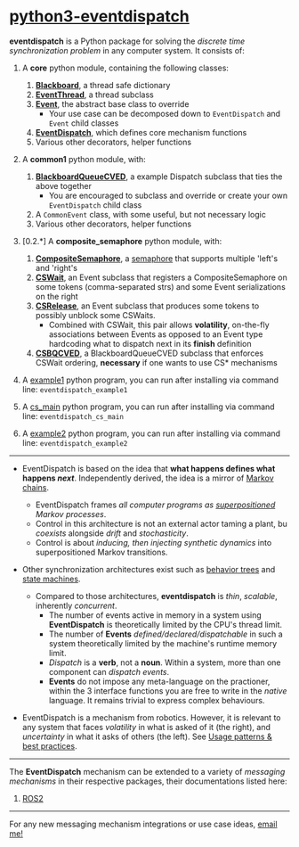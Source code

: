 # [python3-eventdispatch](https://github.com/cyan-at/eventdispatch)

**eventdispatch** is a Python package for solving the *discrete time synchronization problem* in any computer system. It consists of:

1. A **core** python module, containing the following classes:
    1. **[Blackboard](classes.md#blackboard)**, a thread safe dictionary
    2. **[EventThread](classes.md#eventthread)**, a thread subclass
    3. **[Event](classes.md#event)**, the abstract base class to override
        * Your use case can be decomposed down to `EventDispatch` and `Event` child classes
    4. **[EventDispatch](classes.md#eventdispatch)**, which defines core mechanism functions
    5. Various other decorators, helper functions
2. A **common1** python module, with:
    1. **[BlackboardQueueCVED](classes.md#blackboardqueuecved)**, a example Dispatch subclass that ties the above together
        * You are encouraged to subclass and override or create your own `EventDispatch` child class
    2. A `CommonEvent` class, with some useful, but not necessary logic
    3. Various other decorators, helper functions
3. [0.2.\*] A **composite_semaphore** python module, with:
    1. **[CompositeSemaphore](classes.md#compositesemaphore)**, a <a href="https://en.wikipedia.org/wiki/Semaphore_(programming)">semaphore</a> that supports multiple 'left's and 'right's
    2. **[CSWait](classes.md#cswait)**, an Event subclass that registers a CompositeSemaphore on some tokens (comma-separated strs) and some Event serializations on the right 
    3. **[CSRelease](classes.md#csrelease)**, an Event subclass that produces some tokens to possibly unblock some CSWaits.
        * Combined with CSWait, this pair allows **volatility**, on-the-fly associations between Events as opposed to an Event type hardcoding what to dispatch next in its **finish** definition
    4. **[CSBQCVED](classes.md#csbqcved)**, a BlackboardQueueCVED subclass that enforces CSWait ordering, **necessary** if one wants to use CS* mechanisms


3. A <a href="https://github.com/cyan-at/eventdispatch/blob/main/python3/eventdispatch/eventdispatch/example1.py" target="_blank">example1</a> python program, you can run after installing via command line: `eventdispatch_example1`
4. A <a href="https://github.com/cyan-at/eventdispatch/blob/main/python3/eventdispatch/eventdispatch/composite_semaphore.py" target="_blank">cs_main</a> python program, you can run after installing via command line: `eventdispatch_cs_main`
5. A <a href="https://github.com/cyan-at/eventdispatch/blob/main/python3/eventdispatch/eventdispatch/example2.py" target="_blank">example2</a> python program, you can run after installing via command line: `eventdispatch_example2`

---

* EventDispatch is based on the idea that **what happens defines what happens *next***. Independently derived, the idea is a mirror of <a href="https://en.wikipedia.org/wiki/Markov_chain">Markov chains</a>.
    * EventDispatch frames *all computer programs as <a href="https://en.wikipedia.org/wiki/Kolmogorov%E2%80%93Arnold_representation_theorem">superpositioned</a> Markov processes*.
    * Control in this architecture is not an external actor taming a plant, bu *coexists* alongside *drift* and *stochasticity*.
    * Control is about *inducing, then injecting synthetic dynamics* into superpositioned Markov transitions.

* Other synchronization architectures exist such as <a href="https://en.wikipedia.org/wiki/Behavior_tree_(artificial_intelligence,_robotics_and_control)" target="_blank">behavior trees</a> and <a href="https://en.wikipedia.org/wiki/Finite-state_machine" target="_blank">state machines</a>.
    * Compared to those architectures, **eventdispatch** is *thin*, *scalable*, inherently *concurrent*.
        * The number of events active in memory in a system using **EventDispatch** is theoretically limited by the CPU's thread limit.
        * The number of **Events** *defined/declared/dispatchable* in such a system theoretically limited by the machine's runtime memory limit.
        * *Dispatch* is a **verb**, not a **noun**. Within a system, more than one component can *dispatch events*.
        * **Events** do not impose any meta-language on the practioner, within the 3 interface functions you are free to write in the *native* language. It remains trivial to express complex behaviours.

* EventDispatch is a mechanism from robotics. However, it is relevant to any system that faces *volatility* in what is asked of it (the right), and *uncertainty* in what it asks of others (the left).  See [Usage patterns & best practices](usage.md).

---

The **EventDispatch** mechanism can be extended to a variety of *messaging mechanisms* in their respective packages, their documentations listed here:

1. [ROS2](https://eventdispatch-ros2.readthedocs.io/en/latest/)

---

For any new messaging mechanism integrations or use case ideas, <a href="mailto:cyanatg@gmail.com">email me!</a>